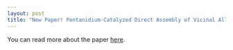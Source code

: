 ```yaml
---
layout: post
title: "New Paper! Pentanidium-Catalyzed Direct Assembly of Vicinal All-Carbon Quaternary Stereocenters through C(sp3)–C(sp3) Bond Formation"
---
```


You can read more about the paper [here](https://github.com/riclzh/novelchemrxn/blob/master/files/papers/ccschem.021.202101013.pdf).
